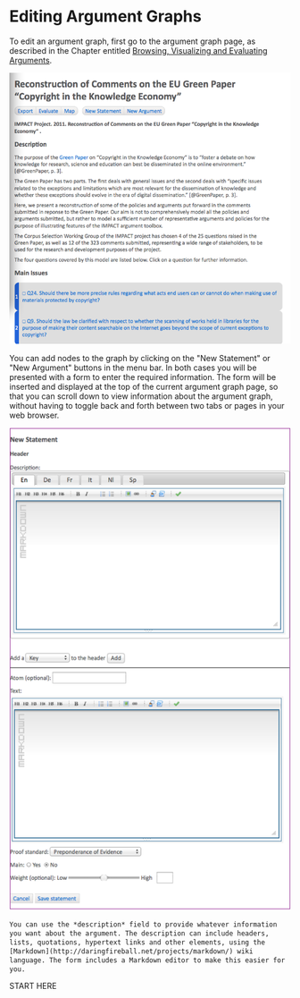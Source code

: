 
# Editing Argument Graphs

To edit an argument graph, first go to the argument graph page, as described in the Chapter entitled [Browsing, Visualizing and Evaluating Arguments](#browsing-visualizing-evaluating-arguments).

![An Argument Graph Page](figs/graph1.png)

You can add nodes to the graph by clicking on the "New Statement" or "New Argument" buttons in the menu bar.  In both cases you will be presented with a form to enter the required information.  The form will be inserted and displayed at the top of the current argument graph page, so that you can scroll down to view information about the argument graph, without having to toggle back and forth between two tabs or  pages in your web browser.

![New Statement Form](figs/editor1.png)

	You can use the *description* field to provide whatever information you want about the argument. The description can include headers,  lists, quotations, hypertext links and other elements, using the [Markdown](http://daringfireball.net/projects/markdown/) wiki language. The form includes a Markdown editor to make this easier for you. 

START HERE
